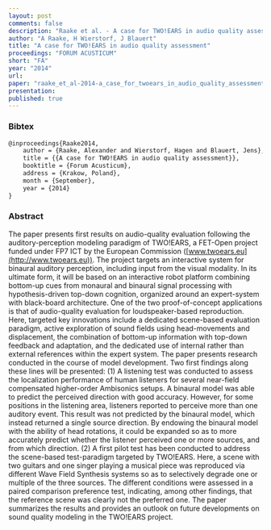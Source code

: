 ```yaml
---
layout: post
comments: false
description: "Raake et al. - A case for TWO!EARS in audio quality assessment"
author: "A Raake, H Wierstorf, J Blauert"
title: "A case for TWO!EARS in audio quality assessment"
proceedings: "FORUM ACUSTICUM"
short: "FA"
year: "2014"
url: 
paper: "raake_et_al-2014-a_case_for_twoears_in_audio_quality_assessment.pdf"
presentation: 
published: true
---
```


### Bibtex

```latex
@inproceedings{Raake2014,
    author = {Raake, Alexander and Wierstorf, Hagen and Blauert, Jens},
    title = {{A case for TWO!EARS in audio quality assessment}},
    booktitle = {Forum Acusticum},
    address = {Krakow, Poland},
    month = {September},
    year = {2014}
}
```

### Abstract

The paper presents first results on audio-quality evaluation following the
auditory-perception modeling paradigm of TWO!EARS, a FET-Open project funded
under FP7 ICT by the European Commission
([www.twoears.eu](http://www.twoears.eu)).  The project targets an interactive
system for binaural auditory perception, including input from the visual
modality. In its ultimate form, it will be based on an interactive robot
platform combining bottom-up cues from monaural and binaural signal processing
with hypothesis-driven top-down cognition, organized around an expert-system
with black-board architecture. One of the two proof-of-concept applications is
that of audio-quality evaluation for loudspeaker-based reproduction. Here,
targeted key innovations include a dedicated scene-based evaluation paradigm,
active exploration of sound fields using head-movements and displacement, the
combination of bottom-up information with top-down feedback and adaptation, and
the dedicated use of internal rather than external references within the expert
system. The paper presents research conducted in the course of model
development. Two first findings along these lines will be presented: (1) A
listening test was conducted to assess the localization performance of human
listeners for several near-field compensated higher-order Ambisonics setups.  A
binaural model was able to predict the perceived direction with good accuracy.
However, for some positions in the listening area, listeners reported to
perceive more than one auditory event. This result was not predicted by the
binaural model, which instead returned a single source direction. By endowing
the binaural model with the ability of head rotations, it could be expanded so
as to more accurately predict whether the listener perceived one or more
sources, and from which direction. (2) A first pilot test has been conducted to
address the scene-based test-paradigm targeted by TWO!EARS. Here, a scene with
two guitars and one singer playing a musical piece was reproduced via different
Wave Field Synthesis systems so as to selectively degrade one or multiple of the
three sources. The different conditions were assessed in a paired comparison
preference test, indicating, among other findings, that the reference scene was
clearly not the preferred one. The paper summarizes the results and provides an
outlook on future developments on sound quality modeling in the TWO!EARS
project.
